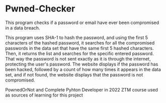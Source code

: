 # Pwned-Checker
This program checks if a password or email have ever been compromised in a data breach.

This program uses SHA-1 to hash the password, and using the first 5 characters of the hashed password, it searches for all the compromised passwords in the data set that have the same first 5 hashed characters. Then, it returns the list and searches for the specific entered password. That way the password is not sent exactly as it is through the internet, protecting the user's password.
The website displays if the password has been hacked, followed by a count of how many times it appears in the data set, and if not found, the website displays that the password is not compromised.


PownedOrNot and Complete Pyhton Developer in 2022 ZTM course used as sources of learning for this project

